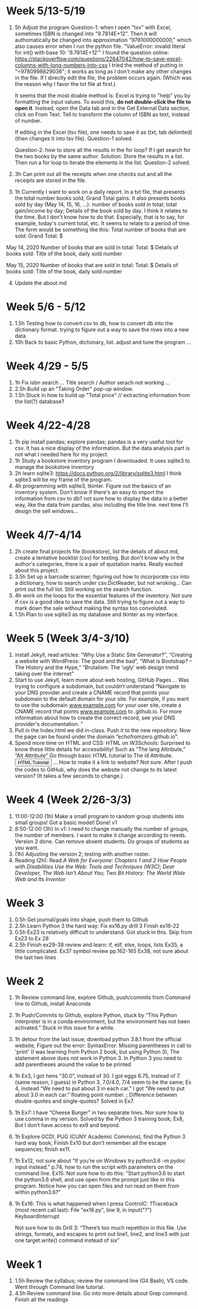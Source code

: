 # Week 5/13-5/19
1. 5h Adjust the program
    Question-1: when I open "tsv" with Excel, sometimes ISBN is changed into "9.7814E+12". Then it will authomatically be changed into approximation "9781000000000," which also causes error when I run the python file. "ValueError: invalid literal for int() with base 10: '9.7814E+12'"
    I found the question online: https://stackoverflow.com/questions/22647042/how-to-save-excel-columns-with-long-numbers-into-csv
    I tried the method of putting in "=9780998829036"; it works as long as I don't make any other changes in the file. If I directly edit the file, the problem occurs again. (Which was the reason why I favor the txt file at first.)

    It seems that the most doable method is:
    Excel is trying to "help" you by formatting the input values. To avoid this, **do not double-click the file to open it**. Instead, open the Data tab and in the Get External Data section, click on From Text. Tell to transform the column of ISBN as text, instead of number.

    If editing in the Excel (tsv file), one needs to save it as (txt, tab delimited) (then changes it into tsv file).
    Question-1 solved.

    Question-2:  how to store all the results in the for loop? If I get search for the two books by the same author. 
    Solution: Store the results in a list. Then run a for loop to iterate the elements in the list.
    Question-2 solved.

2. 3h Can print out all the receipts when one checks out and all the receipts are stored in the file. 

3. 1h Currently I want to work on a daily report. In a txt file, that presents the total number books sold; Grand Total gains. It also presents books sold by day (May 14, 15, 16, ...): number of books sold in total; total gain/income by day; Details of the book sold by day. I think it relates to the time. But I don't know how to do that. Especially, that is to say, for example, today's current total, etc. It seems to relate to a period of time. 
The form would be something like this:
Total number of books that are sold:
Grand Total: $

May 14, 2020
Number of books that are sold in total:
Total: $
Details of books sold:
Title of the book, daily sold number

May 15, 2020
Number of books that are sold in total:
Total: $
Details of books sold:
Title of the book, daily sold number

4. Update the about.md

# Week 5/6 - 5/12
1. 1.5h Testing how to convert csv to db, how to convert db into the dictionary format. trying to figure out a way to save the rows into a new data
2. 10h Back to basic Python, dictionary,  list. adjust and tune the program ...
# Week 4/29 - 5/5
1. 1h Fix isbn search ... Title search / Author serach not working ...
2. 2.5h Build up an "Taking Order" pop-up window.
3. 1.5h Stuck in how to build up "Total price" // extracting information from the list(?) database?

# Week 4/22-4/28
1. 1h pip install pandas; explore pandas; pandas is a very useful tool for csv. It has a nice display of the information. But the data analysis part is not what I needed here for my project.
2. 1h Study a bookstore inventory program I downloaded. It uses sqlite3 to manage the bookstore inventory
3. 2h learn sqlite3: https://docs.python.org/2/library/sqlite3.html I think sqlite3 will be my frame of the program. 
4. 4h programming with sqlite3, tkinter. Figure out the basics of an inventory system. Don't know if there's an easy to import the information from csv to db? not sure how to display the data in a better way, like the data from pandas, also including the title line. next time I'll design the sell windows...

# Week 4/7-4/14
1. 2h create final projects file (bookstore), list the details of about.md, create a tentative booklist (csv) for testing. But don't know why in the author's categories, there is a pair of quotation marks. Really excited about this project. 
2. 3.5h Set up a barcode scanner; figuring out how to incorporate csv into a dictionary, how to search under csv.DictReader, but not wroking... Can print out the full list. Still working on the search function.
3. 4h work on the loops for the essential features of the inventory. Not sure if csv is a good idea to save the data. Still trying to figure out a way to mark down the sale without making the syntax too convoluted. 
4. 1.5h Plan to use sqlite3 as my database and tkinter as my interface.  


# Week 5 (Week 3/4-3/10)
1. install Jekyll, read articles: “Why Use a Static Site Generator?”, “Creating a website with WordPress: The good and the bad”, “What is Bootstrap? – The History and the Hype,” “Brutalism: The ‘ugly’ web design trend taking over the internet”
2. Start to use Jekyll, learn more about web hosting, GitHub Pages …
Was trying to configure a subdomain, but couldn’t understand “Navigate to your DNS provider and create a CNAME record that points your subdomain to the default domain for your site. For example, if you want to use the subdomain www.example.com for your user site, create a CNAME record that points www.example.com to <user>.github.io. For more information about how to create the correct record, see your DNS provider's documentation. ”
3. Pull in the Index.html we did in-class. Push it to the new repository. Now the page can be found under the domain “echofromzero.github.io”.
4. Spend more time on HTML and CSS: HTML on W3Schools: Surprised to know these little details for accessibility! Such as “The lang Attribute,” “Alt Attribute” Go through basic HTML tutorial to The id Attribute. <button onclick="document.location = 'default.asp'">HTML Tutorial</button>  … How to make it a link to website? Not sure.
After I push the codes to GitHub, why does the website not change to its latest version? (It takes a few seconds to change.)


# Week 4 (Week 2/26-3/3)
1. 11:00-12:00 (1h) Make a small program to random group students into small groups!
	Got a basic model! Done! v1
2. 8:50-12:00 (3h)	In v1: I need to change manually the number of groups, the number of members. I want to make it change according to needs. Version 2 done. Can remove absent students. Do groups of students as you want. 
3. (1h) Adjusting the version 2; testing with another roster. 
4. Reading  (2h): Read *A Web for Everyone: Chapters 1 and 2 How People with Disabilities Use the Web: Tools and Techniques (W3C)*; *Dear Developer, The Web Isn't About You*; *Two Bit History: The World Wide Web and Its Inventor*


# Week 3
1. 0.5h Get journal/goals into shape, push them to Github
2. 2.5h Learn Python 3 the hard way: 
    Fix ex16.py drill 3
    Finish ex16-22
3. 0.5h Ex23 is relatively difficult to understand. Got stuck in this. 
    Skip from Ex23 to Ex 28
4. 2.5h Finish ex29-38  review and learn: if, elif, else, loops, lists
    Ex35, a little complicated. 
    Ex37 symbol review pp.162-165
    Ex38, not sure about the last two lines


# Week 2
1. 1h Review command line, explore Github, push/commits from Command line to Github, install Anaconda
2. 1h Push/Commits to Github, explore Python, stuck by “This Python interpreter is in a conda environment, but the environment has not been activated.” Stuck in this issue for a while. 
3. 1h detour from the last issue; download python 3.8.1 from the official website, Figure out the error: SyntaxError: Missing parentheses in call to 'print' (I was learning from Python 2 book, but using Python 3), The statement above does not work in Python 3. In Python 3 you need to add parentheses around the value to be printed
4. 1h Ex3, I got hens “30.0”, instead of 30. I got eggs 6.75, instead of 7. (same reason, I guess) in Python 3, 7.0/4.0, 7/4 seem to be the same; Ex 4, instead “We need to put about 3 in each car.” I got “We need to put about 3.0 in each car.”     floating point number. ; Difference between double-quotes and single-quotes? Solved in Ex7.
5. 1h Ex7: I have “Cheese Burger” in two separate lines. Nor sure how to use comma in my version. Solved by the Python 3 training book; Ex8, But I don’t have access to ex9 and beyond. 
6. 1h Explore GCDI, PUG (CUNY Academic Commons), find the Python 3 hard way book; Finish Ex10 but don’t remember all the escape sequences; finish ex11.	
7. 1h Ex12, not sure about “If you’re on Windows try python3.6 -m pydoc input instead.”
    p.74, how to run the script with parameters on the command line.
    Ex15: Not sure how to do this: “Start python3.6 to start the python3.6 shell, and use open from the prompt just like in this program. Notice how you can open files and run read on them from within python3.6?” 
8. 1h Ex16: This is what happened when I press ControlC:
    ?Traceback (most recent call last):
    File "ex16.py", line 9, in <module>
    input("?")
    KeyboardInterrupt

    Not sure how to do Drill 3: “There’s too much repetition in this file. Use strings, formats, and escapes to print out line1,
    line2, and line3 with just one target.write() command instead of six”

# Week 1 
1. 1.5h Review the syllabus; review the command line (Git Bash), VS code. Went through Command line tutorial. 
2. 4.5h Review command line. Go into more details about Grep command. Finish all the readings
